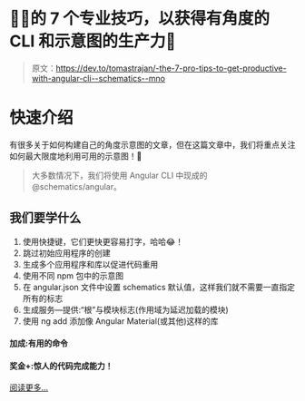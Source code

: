 # 👨‍🔧️的 7 个专业技巧，以获得有角度的 CLI 和示意图的生产力💪

> 原文：<https://dev.to/tomastrajan/-the-7-pro-tips-to-get-productive-with-angular-cli--schematics--mno>

# 快速介绍

有很多关于如何构建自己的角度示意图的文章，但在这篇文章中，我们将重点关注如何最大限度地利用可用的示意图！💪

> 大多数情况下，我们将使用 Angular CLI 中现成的@schematics/angular。

## 我们要学什么

1.  使用快捷键，它们更快更容易打字，哈哈😂！
2.  跳过初始应用程序的创建
3.  生成多个应用程序和库以促进代码重用
4.  使用不同 npm 包中的示意图
5.  在 angular.json 文件中设置 schematics 默认值，这样我们就不需要一直指定所有的标志
6.  生成服务—提供:“根”与模块标志(作用域为延迟加载的模块)
7.  使用 ng add 添加像 Angular Material(或其他)这样的库

#### 加成:有用的命令

#### 奖金+:惊人的代码完成能力！

[阅读更多...](https://medium.com/@tomastrajan/%EF%B8%8F-the-7-pro-tips-to-get-productive-with-angular-cli-schematics-b59783704c54)